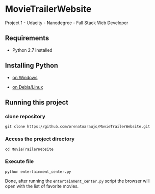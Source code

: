 # MovieTrailerWebsite
Project 1 - Udacity - Nanodegree - Full Stack Web Developer

## Requirements
* Python 2.7 installed

## Installing Python
* [on Windows](http://www.diveintopython.net/installing_python/windows.html)
- [on Debia/Linux](http://www.diveintopython.net/installing_python/debian.html)

## Running this project
### clone repository
`git clone https://github.com/orenatoaraujo/MovieTrailerWebsite.git`

### Access the project directory
`cd MovieTrailerWebsite`

### Execute file
`python entertainment_center.py`

Done, after running the `entertainment_center.py` script the browser will open with the list of favorite movies.